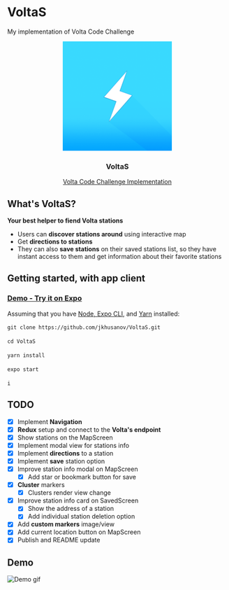 # VoltaS

My implementation of Volta Code Challenge

<p align="center">
  <a href="https://github.com/jkhusanov/VoltaS">
    <img alt="VoltaS" src="assets/icon.png" width="250">
  </a>
</p>

<h3 align="center">
  VoltaS
</h3>

<a href="https://github.com/Volta-Charging/data-applications-challenge">
<p align="center">
  Volta Code Challenge Implementation 
</p>
</a>

## What's VoltaS?

**Your best helper to fiend Volta stations**

- Users can **discover stations around** using interactive map
- Get **directions to stations**
- They can also **save stations** on their saved stations list, so they have instant access to them and get information about their favorite stations

## Getting started, with app client

### [Demo - Try it on Expo](https://expo.io/@jkhusanov/VoltaS)

Assuming that you have [Node, Expo CLI](https://facebook.github.io/react-native/docs/getting-started.html), and [Yarn](https://yarnpkg.com/en/) installed:

```
git clone https://github.com/jkhusanov/VoltaS.git

cd VoltaS

yarn install

expo start

i
```

## TODO

- [x] Implement **Navigation**
- [x] **Redux** setup and connect to the **Volta's endpoint**
- [x] Show stations on the MapScreen
- [x] Implement modal view for stations info
- [x] Implement **directions** to a station
- [x] Implement **save** station option
- [x] Improve station info modal on MapScreen
  - [x] Add star or bookmark button for save
- [x] **Cluster** markers
  - [x] Clusters render view change
- [x] Improve station info card on SavedScreen
  - [x] Show the address of a station
  - [x] Add individual station deletion option
- [x] Add **custom markers** image/view
- [x] Add current location button on MapScreen
- [x] Publish and README update

## Demo

![Demo gif](https://github.com/jkhusanov/VoltaS/blob/master/screenshots/demo_voltas.gif)
